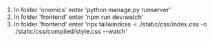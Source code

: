 1. In folder 'onomics' enter 'python manage.py runserver'
2. In folder 'frontend' enter 'npm run dev:watch'
3. In folder 'frontend' enter 'npx tailwindcss -i ./static/css/index.css -o ./static/css/compiled/style.css --watch'